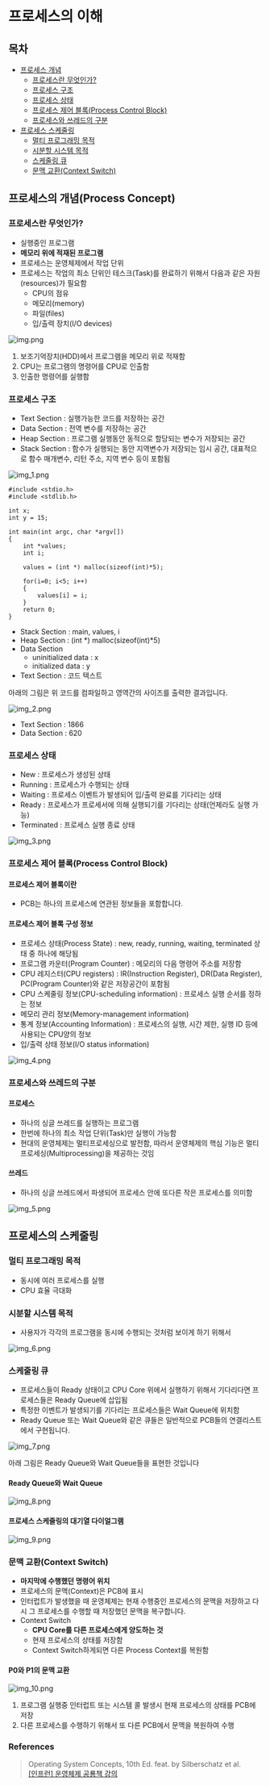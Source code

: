 # 프로세스의 이해
## 목차
- [프로세스 개념](#프로세스의-개념(Process-Concept))
  - [프로세스란 무엇인가?](#프로세스란-무엇인가?)
  - [프로세스 구조](#프로세스-구조)
  - [프로세스 상태](#프로세스-상태)
  - [프로세스 제어 블록(Process Control Block)](#프로세스-제어-블록(Process-Control-Block))
  - [프로세스와 쓰레드의 구분](#프로세스와-쓰레드의-구분)
- [프로세스 스케줄링](#프로세스의-스케줄링)
  - [멀티 프로그래밍 목적](#멀티-프로그래밍-목적)
  - [시분할 시스템 목적](#시분할-시스템-목적)
  - [스케줄링 큐](#스케줄링-큐)
  - [문맥 교환(Context Switch)](#문맥-교환(Context-Switch))

## 프로세스의 개념(Process Concept)
### 프로세스란 무엇인가?
- 실행중인 프로그램
- **메모리 위에 적재된 프로그램**
- 프로세스는 운영체제에서 작업 단위
- 프로세스는 작업의 최소 단위인 테스크(Task)를 완료하기 위해서 다음과 같은 자원(resources)가 필요함
    -   CPU의 점유
    -   메모리(memory)
    -   파일(files)
    -   입/출력 장치(I/O devices)

![img.png](img.png)
1. 보조기억장치(HDD)에서 프로그램을 메모리 위로 적재함
2. CPU는 프로그램의 명령어를 CPU로 인출함
3. 인출한 명령어를 실행함

### 프로세스 구조
- Text Section : 실행가능한 코드를 저장하는 공간
- Data Section : 전역 변수를 저장하는 공간
- Heap Section : 프로그램 실행동안 동적으로 할당되는 변수가 저장되는 공간
- Stack Section : 함수가 실행되는 동안 지역변수가 저장되는 임시 공간, 대표적으로 함수 매개변수, 리턴 주소, 지역 변수 등이 포함됨

![img_1.png](img_1.png)

```text
#include <stdio.h>
#include <stdlib.h>

int x;
int y = 15;

int main(int argc, char *argv[])
{
    int *values;
    int i;

    values = (int *) malloc(sizeof(int)*5);

    for(i=0; i<5; i++)
    {
        values[i] = i;
    }
    return 0;
}
```
- Stack Section : main, values, i
- Heap Section : (int \*) malloc(sizeof(int)\*5)
- Data Section
  - uninitialized data : x
  - initialized data : y
- Text Section : 코드 텍스트

아래의 그림은 위 코드를 컴파일하고 영역간의 사이즈를 출력한 결과입니다.

![img_2.png](img_2.png)
- Text Section : 1866
- Data Section : 620

### 프로세스 상태
- New : 프로세스가 생성된 상태
- Running : 프로세스가 수행되는 상태
- Waiting : 프로세스 이벤트가 발생되어 입/출력 완료를 기다리는 상태
- Ready : 프로세스가 프로세서에 의해 실행되기를 기다리는 상태(언제라도 실행 가능)
- Terminated : 프로세스 실행 종료 상태

![img_3.png](img_3.png)

### 프로세스 제어 블록(Process Control Block)
#### 프로세스 제어 블록이란 
- PCB는 하나의 프로세스에 연관된 정보들을 포함합니다.

#### 프로세스 제어 블록 구성 정보
- 프로세스 상태(Process State) : new, ready, running, waiting, terminated 상태 중 하나에 해당됨
- 프로그램 카운터(Program Counter) : 메모리의 다음 명령어 주소를 저장함
- CPU 레지스터(CPU registers) : IR(Instruction Register), DR(Data Register), PC(Program Counter)와 같은 저장공간이 포함됨
- CPU 스케줄링 정보(CPU-scheduling information) : 프로세스 실행 순서를 정하는 정보
- 메모리 관리 정보(Memory-management information)
- 통계 정보(Accounting Information) : 프로세스의 실행, 시간 제한, 실행 ID 등에 사용되는 CPU양의 정보
- 입/출력 상태 정보(I/O status information)

![img_4.png](img_4.png)

### 프로세스와 쓰레드의 구분
#### 프로세스
- 하나의 싱글 쓰레드를 실행하는 프로그램
- 한번에 하나의 최소 작업 단위(Task)만 실행이 가능함
- 현대의 운영체제는 멀티프로세싱으로 발전함, 따라서 운영체제의 핵심 기능은 멀티프로세싱(Multiprocessing)을 제공하는 것임

#### 쓰레드
- 하나의 싱글 쓰레드에서 파생되어 프로세스 안에 또다른 작은 프로세스를 의미함

![img_5.png](img_5.png)

## 프로세스의 스케줄링
### 멀티 프로그래밍 목적
- 동시에 여러 프로세스를 실행
- CPU 효율 극대화

### 시분할 시스템 목적
- 사용자가 각각의 프로그램을 동시에 수행되는 것처럼 보이게 하기 위해서

![img_6.png](img_6.png)

### 스케줄링 큐
- 프로세스들이 Ready 상태이고 CPU Core 위에서 실행하기 위해서 기다리다면 프로세스들은 Ready Queue에 삽입됨
- 특정한 이벤트가 발생되기를 기다리는 프로세스들은 Wait Queue에 위치함
- Ready Queue 또는 Wait Queue와 같은 큐들은 일반적으로 PCB들의 연결리스트에서 구현됩니다.

![img_7.png](img_7.png)

아래 그림은 Ready Queue와 Wait Queue들을 표현한 것입니다

#### Ready Queue와 Wait Queue
![img_8.png](img_8.png)

#### 프로세스 스케줄링의 대기열 다이얼그램
![img_9.png](img_9.png)

### 문맥 교환(Context Switch)
- **마지막에 수행했던 명령어 위치**
- 프로세스의 문맥(Context)은 PCB에 표시
- 인터럽트가 발생했을 때 운영체제는 현재 수행중인 프로세스의 문맥을 저장하고 다시 그 프로세스를 수행할 때 저장했던 문맥을 복구합니다.
- Context Switch
  - **CPU Core를 다른 프로세스에게 양도하는 것**
  - 현재 프로세스의 상태를 저장함
  - Context Switch하게되면 다른 Process Context를 복원함

#### P0와 P1의 문맥 교환
![img_10.png](img_10.png)
1. 프로그램 실행중 인터럽트 또는 시스템 콜 발생시 현재 프로세스의 상태를 PCB에 저장
2. 다른 프로세스를 수행하기 위해서 또 다른 PCB에서 문맥을 복원하여 수행

### References
> Operating System Concepts, 10th Ed. feat. by Silberschatz et al.  
> [\[인프런\] 운영체제 공룡책 강의](https://www.inflearn.com/course/%EC%9A%B4%EC%98%81%EC%B2%B4%EC%A0%9C-%EA%B3%B5%EB%A3%A1%EC%B1%85-%EC%A0%84%EA%B3%B5%EA%B0%95%EC%9D%98/dashboard)